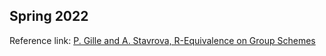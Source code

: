 ## Spring 2022 ##



Reference link: [P. Gille and A. Stavrova, R-Equivalence on Group Schemes](https://arxiv.org/abs/2107.01950)
